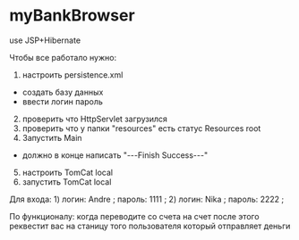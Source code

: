 # myBankBrowser
 use JSP+Hibernate

Чтобы все работало нужно:
1) настроить persistence.xml
 - создать базу данных
 - ввести логин пароль
2) проверить что HttpServlet загрузился
3) проверить что у папки "resources" есть статус Resources root
4) Запустить Main 
 - должно в конце написать "---Finish Success---"
5) настроить TomCat local
6) запустить TomCat local

Для входа: 1) логин: Andre ; пароль: 1111 ;
           2) логин: Nika  ; пароль: 2222 ;
           
По функционалу: когда переводите со счета на счет после этого реквестит вас на станицу того пользователя который отправляет деньги


